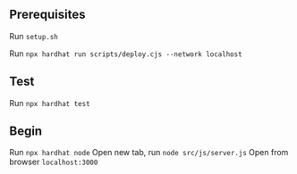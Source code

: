 ## Prerequisites
Run `setup.sh`

Run `npx hardhat run scripts/deploy.cjs --network localhost`

## Test
Run `npx hardhat test`

## Begin
Run `npx hardhat node`
Open new tab, run `node src/js/server.js`
Open from browser `localhost:3000`
